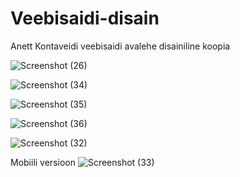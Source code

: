 # Veebisaidi-disain
Anett Kontaveidi veebisaidi avalehe disainiline koopia


![Screenshot (26)](https://user-images.githubusercontent.com/55434719/234415950-d9c61895-c0e6-430d-a5f6-1c75419eeefd.png)


![Screenshot (34)](https://user-images.githubusercontent.com/55434719/234416430-8b39d661-0b8b-4ad8-8bce-baa18614e0aa.png)


![Screenshot (35)](https://user-images.githubusercontent.com/55434719/234416434-ab4b458d-5233-4c86-a4cc-5dc9c5f26b95.png)


![Screenshot (36)](https://user-images.githubusercontent.com/55434719/234416436-138208a6-b93c-42fc-af74-794925a1a29a.png)



![Screenshot (32)](https://user-images.githubusercontent.com/55434719/234415966-23695ff8-b934-4fc8-83d1-7bb48bc48b23.png)


Mobiili versioon
![Screenshot (33)](https://user-images.githubusercontent.com/55434719/234415967-14651a0f-d0bd-46df-9d1b-fd5bf2b64d0e.png)
